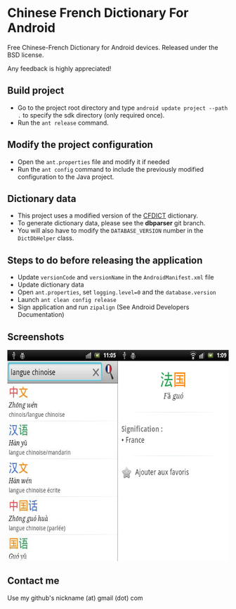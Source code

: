 Chinese French Dictionary For Android
=====================================

Free Chinese-French Dictionary for Android devices.
Released under the BSD license.

Any feedback is highly appreciated!


Build project
-------------

- Go to the project root directory and type `android update project --path .` to specify the sdk directory (only required once).
- Run the `ant release` command.


Modify the project configuration
--------------------------------

- Open the `ant.properties` file and modify it if needed
- Run the `ant config` command to include the previously modified configuration to the Java project.


Dictionary data
----------------

- This project uses a modified version of the [CFDICT](http://www.chine-informations.com/chinois/open/CFDICT/) dictionary.
- To generate dictionary data, please see the **dbparser** git branch.
- You will also have to modify the `DATABASE_VERSION` number in the `DictDbHelper` class.


Steps to do before releasing the application
---------------------------------------------

- Update `versionCode` and `versionName` in the `AndroidManifest.xml` file
- Update dictionary data
- Open `ant.properties`, set `logging.level=0` and the `database.version`
- Launch `ant clean config release`
- Sign application and run `zipalign` (See Android Developers Documentation)


Screenshots
-----------

<img src="https://raw.githubusercontent.com/Nilhcem/frcndict-android/master/screenshot.png" width="640" height="480" />


Contact me
----------

Use my github's nickname (at) gmail (dot) com
